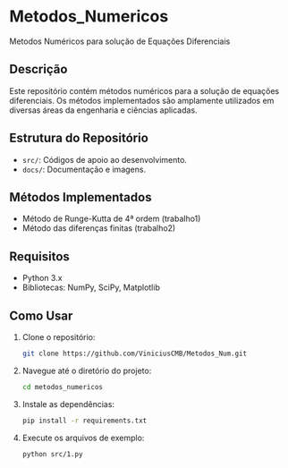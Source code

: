 # Metodos_Numericos

Metodos Numéricos para solução de Equações Diferenciais

## Descrição

Este repositório contém métodos numéricos para a solução de equações diferenciais. Os métodos implementados são amplamente utilizados em diversas áreas da engenharia e ciências aplicadas.

## Estrutura do Repositório

- `src/`: Códigos de apoio ao desenvolvimento.
- `docs/`: Documentação e imagens.

## Métodos Implementados

- Método de Runge-Kutta de 4ª ordem (trabalho1)
- Método das diferenças finitas (trabalho2)

## Requisitos

- Python 3.x
- Bibliotecas: NumPy, SciPy, Matplotlib

## Como Usar

1. Clone o repositório:
   ```bash
   git clone https://github.com/ViniciusCMB/Metodos_Num.git
   ```
2. Navegue até o diretório do projeto:
   ```bash
   cd metodos_numericos
   ```
3. Instale as dependências:
   ```bash
   pip install -r requirements.txt
   ```
4. Execute os arquivos de exemplo:
   ```bash
   python src/1.py
   ```

